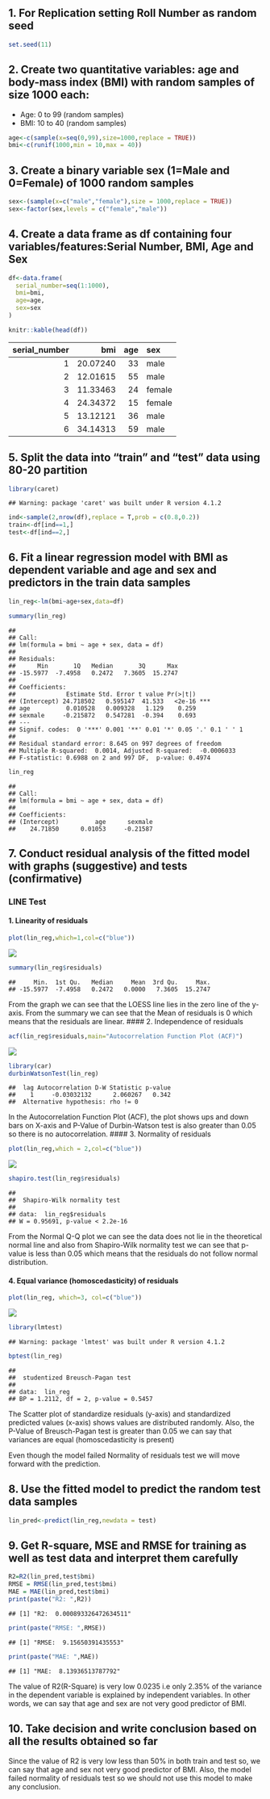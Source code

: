 ## 1. For Replication setting Roll Number as random seed

``` r
set.seed(11)
```

## 2. Create two quantitative variables: age and body-mass index (BMI) with random samples of size 1000 each:

-   Age: 0 to 99 (random samples)
-   BMI: 10 to 40 (random samples)

``` r
age<-c(sample(x=seq(0,99),size=1000,replace = TRUE))
bmi<-c(runif(1000,min = 10,max = 40))
```

## 3. Create a binary variable sex (1=Male and 0=Female) of 1000 random samples

``` r
sex<-(sample(x=c("male","female"),size = 1000,replace = TRUE))
sex<-factor(sex,levels = c("female","male"))
```

## 4. Create a data frame as df containing four variables/features:Serial Number, BMI, Age and Sex

``` r
df<-data.frame(
  serial_number=seq(1:1000),
  bmi=bmi,
  age=age,
  sex=sex
)
```

``` r
knitr::kable(head(df))
```

| serial_number |      bmi | age | sex    |
|--------------:|---------:|----:|:-------|
|             1 | 20.07240 |  33 | male   |
|             2 | 12.01615 |  55 | male   |
|             3 | 11.33463 |  24 | female |
|             4 | 24.34372 |  15 | female |
|             5 | 13.12121 |  36 | male   |
|             6 | 34.14313 |  59 | male   |

## 5. Split the data into “train” and “test” data using 80-20 partition

``` r
library(caret)
```

    ## Warning: package 'caret' was built under R version 4.1.2

``` r
ind<-sample(2,nrow(df),replace = T,prob = c(0.8,0.2))
train<-df[ind==1,]
test<-df[ind==2,]
```

## 6. Fit a linear regression model with BMI as dependent variable and age and sex and predictors in the train data samples

``` r
lin_reg<-lm(bmi~age+sex,data=df)
```

``` r
summary(lin_reg)
```

    ## 
    ## Call:
    ## lm(formula = bmi ~ age + sex, data = df)
    ## 
    ## Residuals:
    ##      Min       1Q   Median       3Q      Max 
    ## -15.5977  -7.4958   0.2472   7.3605  15.2747 
    ## 
    ## Coefficients:
    ##              Estimate Std. Error t value Pr(>|t|)    
    ## (Intercept) 24.718502   0.595147  41.533   <2e-16 ***
    ## age          0.010528   0.009328   1.129    0.259    
    ## sexmale     -0.215872   0.547281  -0.394    0.693    
    ## ---
    ## Signif. codes:  0 '***' 0.001 '**' 0.01 '*' 0.05 '.' 0.1 ' ' 1
    ## 
    ## Residual standard error: 8.645 on 997 degrees of freedom
    ## Multiple R-squared:  0.0014, Adjusted R-squared:  -0.0006033 
    ## F-statistic: 0.6988 on 2 and 997 DF,  p-value: 0.4974

``` r
lin_reg
```

    ## 
    ## Call:
    ## lm(formula = bmi ~ age + sex, data = df)
    ## 
    ## Coefficients:
    ## (Intercept)          age      sexmale  
    ##    24.71850      0.01053     -0.21587

## 7. Conduct residual analysis of the fitted model with graphs (suggestive) and tests (confirmative)

### LINE Test

#### 1. Linearity of residuals

``` r
plot(lin_reg,which=1,col=c("blue"))
```

![](Last-Assignment_files/figure-markdown_github/unnamed-chunk-10-1.png)

``` r
summary(lin_reg$residuals)
```

    ##     Min.  1st Qu.   Median     Mean  3rd Qu.     Max. 
    ## -15.5977  -7.4958   0.2472   0.0000   7.3605  15.2747

From the graph we can see that the LOESS line lies in the zero line of
the y-axis. From the summary we can see that the Mean of residuals is 0
which means that the residuals are linear. #### 2. Independence of
residuals

``` r
acf(lin_reg$residuals,main="Autocorrelation Function Plot (ACF)")
```

![](Last-Assignment_files/figure-markdown_github/unnamed-chunk-12-1.png)

``` r
library(car)
durbinWatsonTest(lin_reg)
```

    ##  lag Autocorrelation D-W Statistic p-value
    ##    1     -0.03032132      2.060267   0.342
    ##  Alternative hypothesis: rho != 0

In the Autocorrelation Function Plot (ACF), the plot shows ups and down
bars on X-axis and P-Value of Durbin-Watson test is also greater than
0.05 so there is no autocorrelation. #### 3. Normality of residuals

``` r
plot(lin_reg,which = 2,col=c("blue"))
```

![](Last-Assignment_files/figure-markdown_github/unnamed-chunk-14-1.png)

``` r
shapiro.test(lin_reg$residuals)
```

    ## 
    ##  Shapiro-Wilk normality test
    ## 
    ## data:  lin_reg$residuals
    ## W = 0.95691, p-value < 2.2e-16

From the Normal Q-Q plot we can see the data does not lie in the
theoretical normal line and also from Shapiro-Wilk normality test we can
see that p-value is less than 0.05 which means that the residuals do not
follow normal distribution.

#### 4. Equal variance (homoscedasticity) of residuals

``` r
plot(lin_reg, which=3, col=c("blue"))
```

![](Last-Assignment_files/figure-markdown_github/unnamed-chunk-16-1.png)

``` r
library(lmtest)
```

    ## Warning: package 'lmtest' was built under R version 4.1.2

``` r
bptest(lin_reg)
```

    ## 
    ##  studentized Breusch-Pagan test
    ## 
    ## data:  lin_reg
    ## BP = 1.2112, df = 2, p-value = 0.5457

The Scatter plot of standardize residuals (y-axis) and standardized
predicted values (x-axis) shows values are distributed randomly. Also,
the P-Value of Breusch-Pagan test is greater than 0.05 we can say that
variances are equal (homoscedasticity is present)

Even though the model failed Normality of residuals test we will move
forward with the prediction.

## 8. Use the fitted model to predict the random test data samples

``` r
lin_pred<-predict(lin_reg,newdata = test)
```

## 9. Get R-square, MSE and RMSE for training as well as test data and interpret them carefully

``` r
R2=R2(lin_pred,test$bmi)
RMSE = RMSE(lin_pred,test$bmi)
MAE = MAE(lin_pred,test$bmi)
print(paste("R2: ",R2))
```

    ## [1] "R2:  0.000893326472634511"

``` r
print(paste("RMSE: ",RMSE))
```

    ## [1] "RMSE:  9.15650391435553"

``` r
print(paste("MAE: ",MAE))
```

    ## [1] "MAE:  8.13936513787792"

The value of R2(R-Square) is very low 0.0235 i.e only 2.35% of the
variance in the dependent variable is explained by independent
variables. In other words, we can say that age and sex are not very good
predictor of BMI.

## 10. Take decision and write conclusion based on all the results obtained so far

Since the value of R2 is very low less than 50% in both train and test
so, we can say that age and sex not very good predictor of BMI. Also,
the model failed normality of residuals test so we should not use this
model to make any conclusion.

